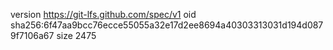 version https://git-lfs.github.com/spec/v1
oid sha256:6f47aa9bcc76ecce55055a32e17d2ee8694a40303313031d194d0879f7106a67
size 2475
